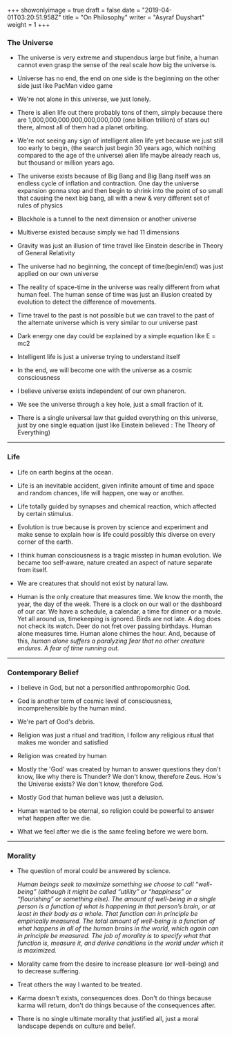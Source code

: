 +++
showonlyimage = true
draft = false
date = "2019-04-01T03:20:51.958Z"
title = "On Philosophy"
writer = "Asyraf Duyshart"
weight = 1
+++

### The Universe
- The universe is very extreme and stupendous large but finite, a human cannot even grasp the sense of the real scale how big the universe is.

- Universe has no end, the end on one side is the beginning on the other side just like PacMan video game

- We're not alone in this universe, we just lonely.

- There is alien life out there probably tons of them, simply because there are 1,000,000,000,000,000,000,000 (one billion trillion) of stars out there, almost all of them had a planet orbiting.

- We're not seeing any sign of intelligent alien life yet because we just still too early to begin, (the search just begin 30 years ago, which nothing compared to the age of the universe) alien life maybe already reach us, but thousand or million years ago.

- The universe exists because of Big Bang and Big Bang itself was an endless cycle of inflation and contraction. One day the universe expansion gonna stop and then begin to shrink into the point of so small that causing the next big bang, all with a new & very different set of rules of physics

- Blackhole is a tunnel to the next dimension or another universe

- Multiverse existed because simply we had 11 dimensions

- Gravity was just an illusion of time travel like Einstein describe in Theory of General Relativity

- The universe had no beginning, the concept of time(begin/end) was just applied on our own universe

- The reality of space-time in the universe was really different from what human feel. The human sense of time was just an illusion created by evolution to detect the difference of movements.

- Time travel to the past is not possible but we can travel to the past of the alternate universe which is very similar to our universe past

- Dark energy one day could be explained by a simple equation like E = mc2

- Intelligent life is just a universe trying to understand itself

- In the end, we will become one with the universe as a cosmic consciousness

- I believe universe exists independent of our own phaneron.

- We see the universe through a key hole, just a small fraction of it.

- There is a single universal law that guided everything on this universe, just by one single equation (just like Einstein believed : The Theory of Everything)

------------
### Life

- Life on earth begins at the ocean.

- Life is an inevitable accident, given infinite amount of time and space and random chances, life will happen, one way or another.

- Life totally guided by synapses and chemical reaction, which affected by certain stimulus.

- Evolution is true because is proven by science and experiment and make sense to explain how is life could possibly this diverse on every corner of the earth.

- I think human consciousness is a tragic misstep in human evolution. We became too self-aware, nature created an aspect of nature separate from itself. 

- We are creatures that should not exist by natural law.

- Human is the only creature that measures time. We know the month, the year, the day of the week. There is a clock on our wall or the dashboard of our car. We have a schedule, a calendar, a time for dinner or a movie. Yet all around us, timekeeping is ignored. Birds are not late. A dog does not check its watch. Deer do not fret over passing birthdays. Human alone measures time. Human alone chimes the hour. And, because of this, *human alone suffers a paralyzing fear that no other creature endures. A fear of time running out.*

------------
### Contemporary Belief

- I believe in God, but not a personified anthropomorphic God.

- God is another term of cosmic level of consciousness, incomprehensible by the human mind.

- We're part of God's debris.

- Religion was just a ritual and tradition, I follow any religious ritual that makes me wonder and satisfied

- Religion was created by human

- Mostly the 'God' was created by human to answer questions they don't know, like why there is Thunder? We don't know, therefore Zeus. How's the Universe exists? We don't know, therefore God.

- Mostly God that human believe was just a delusion.

- Human wanted to be eternal, so religion could be powerful to answer what happen after we die.

- What we feel after we die is the same feeling before we were born.

------------
### Morality

- The question of moral could be answered by science.

    *Human beings seek to maximize something we choose to call “well-being” (although it might be called “utility” or “happiness” or “flourishing” or something else). The amount of well-being in a single person is a function of what is happening in that person’s brain, or at least in their body as a whole. That function can in principle be empirically measured. The total amount of well-being is a function of what happens in all of the human brains in the world, which again can in principle be measured. The job of morality is to specify what that function is, measure it, and derive conditions in the world under which it is maximized.*

- Morality came from the desire to increase pleasure (or well-being) and to decrease suffering.

- Treat others the way I wanted to be treated.

- Karma doesn't exists, consequences does. Don't do things because karma will return, don't do things because of the consequences after.

- There is no single ultimate morality that justified all, just a moral landscape depends on culture and belief.